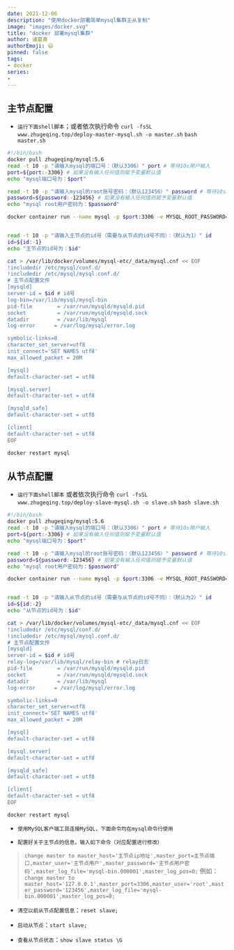 ```yaml
---
date: 2021-12-06
description: "使用docker部署简单mysql集群主从复制"
image: "images/docker.svg"
title: "docker 部署mysql集群"
author: 诸葛青
authorEmoji: 😃
pinned: false
tags:
- docker
series:
- 
---
```



## 主节点配置

* `运行下面shell脚本`；或者依次执行命令 `curl -fsSL www.zhugeqing.top/deploy-master-mysql.sh -o master.sh` `bash master.sh`
```Shell:deploy-master.sh
#!/bin/bash
docker pull zhugeqing/mysql:5.6
read -t 10 -p "请输入mysql的端口号：（默认3306）" port # 等待10s用户输入
port=${port:-3306} # 如果没有输入任何值则赋予变量默认值
echo "mysql端口号为：$port"

read -t 10 -p "请输入mysql的root账号密码：（默认123456）" password # 等待10s用户输入
password=${password:-123456} # 如果没有输入任何值则赋予变量默认值
echo "mysql root用户密码为：$password"

docker container run --name mysql -p $port:3306 -e MYSQL_ROOT_PASSWORD=$password -d  -v mysql-etc:/etc/mysql -v /var/lib/mysql:/var/lib/mysql zhugeqing/mysql:5.6


read -t 10 -p "请输入主节点的id号（需要与从节点的id号不同）：（默认为1）" id 
id=${id:-1} 
echo "主节点的id号为：$id"

cat > /var/lib/docker/volumes/mysql-etc/_data/mysql.cnf << EOF
!includedir /etc/mysql/conf.d/
!includedir /etc/mysql/mysql.conf.d/
# 主节点配置文件
[mysqld]
server-id = $id # id号
log-bin=/var/lib/mysql/mysql-bin
pid-file        = /var/run/mysqld/mysqld.pid
socket          = /var/run/mysqld/mysqld.sock
datadir         = /var/lib/mysql
log-error      = /var/log/mysql/error.log

symbolic-links=0
character_set_server=utf8
init_connect='SET NAMES utf8'
max_allowed_packet = 20M

[mysql]
default-character-set = utf8

[mysql.server]
default-character-set = utf8

[mysqld_safe]
default-character-set = utf8

[client]
default-character-set = utf8
EOF

docker restart mysql
```

## 从节点配置

* `运行下面shell脚本` 或者依次执行命令 `curl -fsSL www.zhugeqing.top/deploy-slave-mysql.sh -o slave.sh` `bash slave.sh`
```Shell:deploy:slave.sh
#!/bin/bash
docker pull zhugeqing/mysql:5.6
read -t 10 -p "请输入mysql的端口号：（默认3306）" port # 等待10s用户输入
port=${port:-3306} # 如果没有输入任何值则赋予变量默认值
echo "mysql端口号为：$port"

read -t 10 -p "请输入mysql的root账号密码：（默认123456）" password # 等待10s用户输入
password=${password:-123456} # 如果没有输入任何值则赋予变量默认值
echo "mysql root用户密码为：$password"

docker container run --name mysql -p $port:3306 -e MYSQL_ROOT_PASSWORD=$password -d  -v mysql-etc:/etc/mysql -v /var/lib/mysql:/var/lib/mysql zhugeqing/mysql:5.6


read -t 10 -p "请输入从节点的id号（需要与从节点的id号不同）：（默认为2）" id 
id=${id:-2} 
echo "从节点的id号为：$id"

cat > /var/lib/docker/volumes/mysql-etc/_data/mysql.cnf << EOF
!includedir /etc/mysql/conf.d/
!includedir /etc/mysql/mysql.conf.d/
# 主节点配置文件
[mysqld]
server-id = $id # id号
relay-log=/var/lib/mysql/relay-bin # relay日志
pid-file        = /var/run/mysqld/mysqld.pid
socket          = /var/run/mysqld/mysqld.sock
datadir         = /var/lib/mysql
log-error      = /var/log/mysql/error.log

symbolic-links=0
character_set_server=utf8
init_connect='SET NAMES utf8'
max_allowed_packet = 20M

[mysql]
default-character-set = utf8

[mysql.server]
default-character-set = utf8

[mysqld_safe]
default-character-set = utf8

[client]
default-character-set = utf8
EOF

docker restart mysql
```

* `使用MySQL客户端工具连接MySQL，下面命令均在mysql命令行使用`

* `配置好关于主节点的信息，输入如下命令（对应配置进行修改）`
> `change master to master_host='主节点ip地址',master_port=主节点端口,master_user='主节点用户',master_password='主节点用户密码',master_log_file='mysql-bin.000001',master_log_pos=0;`
> 例如：`change master to master_host='127.0.0.1',master_port=3306,master_user='root',master_password='123456',master_log_file='mysql-bin.000001',master_log_pos=0;`

* `清空以前从节点配置信息`：`reset slave;`
* `启动从节点`：`start slave;`

* `查看从节点状态`：`show slave status \G`

